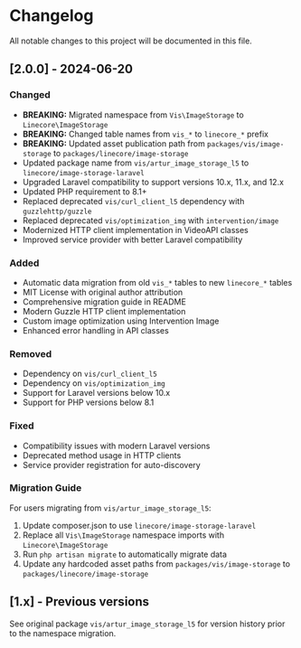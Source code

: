 # Changelog

All notable changes to this project will be documented in this file.

## [2.0.0] - 2024-06-20

### Changed
- **BREAKING:** Migrated namespace from `Vis\ImageStorage` to `Linecore\ImageStorage`
- **BREAKING:** Changed table names from `vis_*` to `linecore_*` prefix
- **BREAKING:** Updated asset publication path from `packages/vis/image-storage` to `packages/linecore/image-storage`
- Updated package name from `vis/artur_image_storage_l5` to `linecore/image-storage-laravel`
- Upgraded Laravel compatibility to support versions 10.x, 11.x, and 12.x
- Updated PHP requirement to 8.1+
- Replaced deprecated `vis/curl_client_l5` dependency with `guzzlehttp/guzzle`
- Replaced deprecated `vis/optimization_img` with `intervention/image`
- Modernized HTTP client implementation in VideoAPI classes
- Improved service provider with better Laravel compatibility

### Added
- Automatic data migration from old `vis_*` tables to new `linecore_*` tables
- MIT License with original author attribution
- Comprehensive migration guide in README
- Modern Guzzle HTTP client implementation
- Custom image optimization using Intervention Image
- Enhanced error handling in API classes

### Removed
- Dependency on `vis/curl_client_l5`
- Dependency on `vis/optimization_img`
- Support for Laravel versions below 10.x
- Support for PHP versions below 8.1

### Fixed
- Compatibility issues with modern Laravel versions
- Deprecated method usage in HTTP clients
- Service provider registration for auto-discovery

### Migration Guide
For users migrating from `vis/artur_image_storage_l5`:

1. Update composer.json to use `linecore/image-storage-laravel`
2. Replace all `Vis\ImageStorage` namespace imports with `Linecore\ImageStorage`
3. Run `php artisan migrate` to automatically migrate data
4. Update any hardcoded asset paths from `packages/vis/image-storage` to `packages/linecore/image-storage`

## [1.x] - Previous versions
See original package `vis/artur_image_storage_l5` for version history prior to the namespace migration.